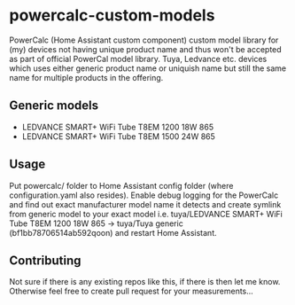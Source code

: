 # powercalc-custom-models
PowerCalc (Home Assistant custom component) custom model library for (my) devices not having unique product name and thus won't be accepted as part of official PowerCal model library. Tuya, Ledvance etc. devices which uses either generic product name or uniquish name but still the same name for multiple products in the offering.

## Generic models
* LEDVANCE SMART+ WiFi Tube T8EM 1200 18W 865
* LEDVANCE SMART+ WiFi Tube T8EM 1500 24W 865

## Usage
Put powercalc/ folder to Home Assistant config folder (where configuration.yaml also resides). Enable debug logging for the PowerCalc and find out exact manufacturer model name it detects and create symlink from generic model to your exact model i.e. tuya/LEDVANCE SMART+ WiFi Tube T8EM 1200 18W 865 -> tuya/Tuya generic (bf1bb78706514ab592qoon) and restart Home Assistant.

## Contributing
Not sure if there is any existing repos like this, if there is then let me know. Otherwise feel free to create pull request for your measurements...
